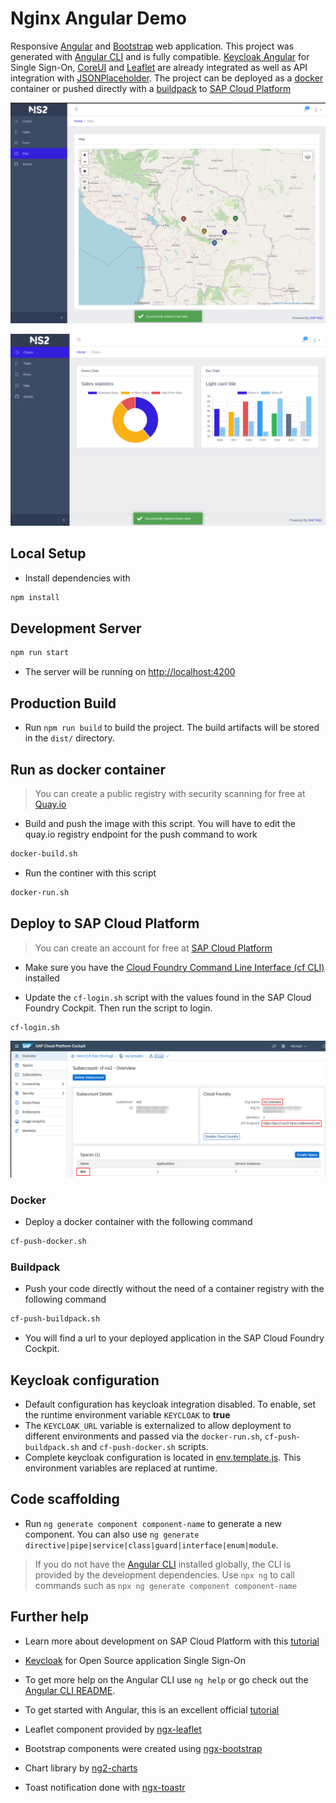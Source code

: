 # Nginx Angular Demo

Responsive [Angular](https://angular.io/) and [Bootstrap](https://getbootstrap.com/) web application. This project was generated with [Angular CLI](https://github.com/angular/angular-cli) and is fully compatible. [Keycloak Angular](https://github.com/mauriciovigolo/keycloak-angular) for Single Sign-On, [CoreUI](https://coreui.io/docs/getting-started/introduction/) and [Leaflet](https://leafletjs.com/) are already integrated as well as API integration with [JSONPlaceholder](https://jsonplaceholder.typicode.com/). The project can be deployed as a [docker](https://docs.docker.com/install/) container or pushed directly with a [buildpack](https://docs.cloudfoundry.org/buildpacks/nginx/index.html) to [SAP Cloud Platform](https://www.sap.com/products/cloud-platform.html)

![image.png](screenshots/screenshot1.png)

![image.png](screenshots/screenshot2.png)

## Local Setup

* Install dependencies with
```bash
npm install
```

## Development Server

```bash
npm run start
```
* The server will be running on [http://localhost:4200](http://localhost:4200)

## Production Build

* Run `npm run build` to build the project. The build artifacts will be stored in the `dist/` directory.


## Run as docker container

>You can create a public registry with security scanning for free at [Quay.io](https://quay.io)

* Build and push the image with this script. You will have to edit the quay.io registry endpoint for the push command to work
```bash
docker-build.sh
```

* Run the continer with this script
```bash
docker-run.sh
```

## Deploy to SAP Cloud Platform

>You can create an account for free at [SAP Cloud Platform](https://www.sap.com/products/cloud-platform.html)

* Make sure you have the [Cloud Foundry Command Line Interface (cf CLI)](https://docs.cloudfoundry.org/cf-cli/) installed

* Update the `cf-login.sh` script with the values found in the SAP Cloud Foundry Cockpit. Then run the script to login.

```bash
cf-login.sh
```

![image.png](screenshots/cf-cockpit.png)

### Docker

* Deploy a docker container with the following command

```bash
cf-push-docker.sh
```

### Buildpack

* Push your code directly without the need of a container registry with the following command

```bash
cf-push-buildpack.sh
```

* You will find a url to your deployed application in the SAP Cloud Foundry Cockpit.

## Keycloak configuration

* Default configuration has keycloak integration disabled. To enable, set the runtime environment variable `KEYCLOAK` to **true**
* The `KEYCLOAK_URL` variable is externalized to allow deployment to different environments and passed via the `docker-run.sh`, `cf-push-buildpack.sh` and `cf-push-docker.sh` scripts.
* Complete keycloak configuration is located in [env.template.js](https://github.com/mechevarria/demo-nginx-angular/blob/master/src/assets/js/env.template.js). This environment variables are replaced at runtime.

## Code scaffolding

* Run `ng generate component component-name` to generate a new component. You can also use `ng generate directive|pipe|service|class|guard|interface|enum|module`.

> If you do not have the [Angular CLI](https://cli.angular.io/) installed globally, the CLI is provided by the development dependencies. Use `npx ng` to call commands such as `npx ng generate component component-name`

## Further help

* Learn more about development on SAP Cloud Platform with this [tutorial](https://developers.sap.com/mission.scp-1-start-developing.html)

* [Keycloak](https://www.keycloak.org/) for Open Source application Single Sign-On

* To get more help on the Angular CLI use `ng help` or go check out the [Angular CLI README](https://github.com/angular/angular-cli/blob/master/README.md).

* To get started with Angular, this is an excellent official [tutorial](https://angular.io/tutorial)

* Leaflet component provided by [ngx-leaflet](https://github.com/Asymmetrik/ngx-leaflet)

* Bootstrap components were created using [ngx-bootstrap](https://github.com/valor-software/ngx-bootstrap)

* Chart library by [ng2-charts](https://valor-software.com/ng2-charts/)

* Toast notification done with [ngx-toastr](https://github.com/scttcper/ngx-toastr)
